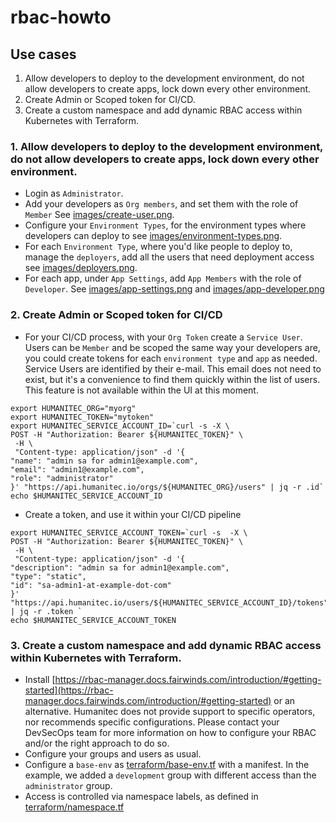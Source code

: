 # rbac-howto

## Use cases
1. Allow developers to deploy to the development environment, do not allow developers to create apps, lock down every other environment.
1. Create Admin or Scoped token for CI/CD.
1. Create a custom namespace and add dynamic RBAC access within Kubernetes with Terraform.

### 1. Allow developers to deploy to the development environment, do not allow developers to create apps, lock down every other environment.

- Login as `Administrator`.
- Add your developers as `Org members`, and set them with the role of `Member` See [images/create-user.png](images/create-user.png).
- Configure your `Environment Types`, for the environment types where developers can deploy to see [images/environment-types.png](images/environment-types.png).
- For each `Environment Type`, where you'd like people to deploy to, manage the `deployers`, add all the users that need deployment access see [images/deployers.png](images/deployers.png).
- For each app, under `App Settings`, add `App Members` with the role of `Developer`. See [images/app-settings.png](images/app-settings.png) and [images/app-developer.png](images/app-developer.png)

### 2. Create Admin or Scoped token for CI/CD
- For your CI/CD process, with your `Org Token` create a `Service User`. Users can be `Member` and be scoped the same way your developers are, you could create tokens for each `environment type` and `app` as needed. Service Users are identified by their e-mail. This email does not need to exist, but it's a convenience to find them quickly within the list of users. This feature is not available within the UI at this moment.

```
export HUMANITEC_ORG="myorg"
export HUMANITEC_TOKEN="mytoken"
export HUMANITEC_SERVICE_ACCOUNT_ID=`curl -s -X \
POST -H "Authorization: Bearer ${HUMANITEC_TOKEN}" \
 -H \
 "Content-type: application/json" -d '{
"name": "admin sa for admin1@example.com",
"email": "admin1@example.com",
"role": "administrator"
}' "https://api.humanitec.io/orgs/${HUMANITEC_ORG}/users" | jq -r .id`
echo $HUMANITEC_SERVICE_ACCOUNT_ID

```
- Create a token, and use it within your CI/CD pipeline
```
export HUMANITEC_SERVICE_ACCOUNT_TOKEN=`curl -s  -X \
POST -H "Authorization: Bearer ${HUMANITEC_TOKEN}" \
 -H \
 "Content-type: application/json" -d '{
"description": "admin sa for admin1@example.com",
"type": "static",
"id": "sa-admin1-at-example-dot-com"
}' "https://api.humanitec.io/users/${HUMANITEC_SERVICE_ACCOUNT_ID}/tokens" | jq -r .token `
echo $HUMANITEC_SERVICE_ACCOUNT_TOKEN
```

### 3. Create a custom namespace and add dynamic RBAC access within Kubernetes with Terraform.
- Install [https://rbac-manager.docs.fairwinds.com/introduction/#getting-started](https://rbac-manager.docs.fairwinds.com/introduction/#getting-started) or an alternative. Humanitec does not provide support to specific operators, nor recommends specific configurations. Please contact your DevSecOps team for more information on how to configure your RBAC and/or the right approach to do so.
- Configure your groups and users as usual.
- Configure a `base-env` as [terraform/base-env.tf](terraform/base-env.tf) with a manifest. In the example, we added a `development` group with different access than the `administrator` group.
- Access is controlled via namespace labels, as defined in [terraform/namespace.tf](terraform/namespace.tf)

